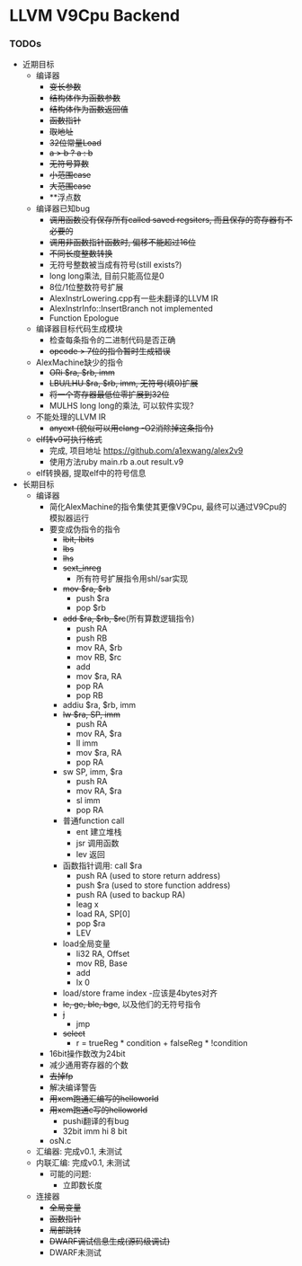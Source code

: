 # LLVM V9Cpu Backend

### TODOs
- 近期目标
    - 编译器
        - ~~变长参数~~
        - ~~结构体作为函数参数~~
        - ~~结构体作为函数返回值~~
        - ~~函数指针~~
        - ~~取地址~~
        - ~~32位常量Load~~
        - ~~a > b ? a : b~~
        - ~~无符号算数~~
        - ~~小范围case~~
        - ~~大范围case~~
        - \*\*浮点数
    - 编译器已知bug
        - ~~调用函数没有保存所有called saved regsiters,
            而且保存的寄存器有不必要的~~
        - ~~调用非函数指针函数时, 偏移不能超过16位~~
        - ~~不同长度整数转换~~
        - 无符号整数被当成有符号(still exists?)
        - long long乘法, 目前只能高位是0
        - 8位/1位整数符号扩展
        - AlexInstrLowering.cpp有一些未翻译的LLVM IR
        - AlexInstrInfo::InsertBranch not implemented
        - Function Epologue
    - 编译器目标代码生成模块
        - 检查每条指令的二进制代码是否正确
        - ~~opcode > 7位的指令暂时生成错误~~
    - AlexMachine缺少的指令
        - ~~ORi $ra, $rb, imm~~
        - ~~LBU/LHU $ra, $rb, imm, 无符号(填0)扩展~~
        - ~~将一个寄存器最低位零扩展到32位~~
        - MULHS long long的乘法, 可以软件实现?
    - 不能处理的LLVM IR
        - ~~anyext (貌似可以用clang -O2消除掉这条指令)~~
    - ~~elf转v9可执行格式~~
        - 完成, 项目地址 https://github.com/a1exwang/alex2v9
        - 使用方法ruby main.rb a.out result.v9
    - elf转换器, 提取elf中的符号信息
- 长期目标
    - 编译器
        - 简化AlexMachine的指令集使其更像V9Cpu, 最终可以通过V9Cpu的模拟器运行
        - 要变成伪指令的指令
            - ~~lbit, lbits~~
            - ~~lbs~~
            - ~~lhs~~
            - ~~sext_inreg~~
                - 所有符号扩展指令用shl/sar实现
            - ~~mov $ra, $rb~~
                - push $ra
                - pop $rb
            - ~~add $ra, $rb, $rc~~(所有算数逻辑指令)
                - push RA
                - push RB
                - mov RA, $rb
                - mov RB, $rc
                - add
                - mov $ra, RA
                - pop RA
                - pop RB
            - addiu $ra, $rb, imm
            - ~~lw $ra, SP, imm~~
                - push RA
                - mov RA, $ra
                - ll imm
                - mov $ra, RA
                - pop RA
            - sw SP, imm, $ra
                - push RA
                - mov RA, $ra
                - sl imm
                - pop RA
            - 普通function call
                - ent 建立堆栈
                - jsr 调用函数
                - lev 返回
            - 函数指针调用: call $ra
                - push RA (used to store return address)
                - push $ra (used to store function address)
                - push RA (used to backup RA)
                - leag x
                - load RA, SP\[0\]
                - pop $ra
                - LEV
            - load全局变量
                - li32 RA, Offset
                - mov RB, Base
                - add
                - lx 0
            - load/store frame index
                -应该是4bytes对齐
            - ~~le, ge, ble, bge~~, 以及他们的无符号指令
            - ~~j~~
                - jmp
            - ~~select~~
                - r = trueReg * condition + falseReg * !condition
        - 16bit操作数改为24bit
        - 减少通用寄存器的个数
        - ~~去掉fp~~
        - 解决编译警告
        - ~~用xem跑通汇编写的helloworld~~
        - ~~用xem跑通c写的helloworld~~
            - pushi翻译的有bug
            - 32bit imm hi 8 bit
        - osN.c
    - 汇编器: 完成v0.1, 未测试
    - 内联汇编: 完成v0.1, 未测试
        - 可能的问题:
            - 立即数长度
    - 连接器
        - ~~全局变量~~
        - ~~函数指针~~
        - ~~局部跳转~~
        - ~~DWARF调试信息生成(源码级调试)~~
        - DWARF未测试

